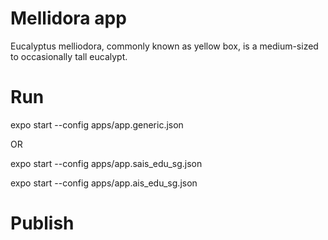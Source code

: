 # Mellidora app

Eucalyptus melliodora, commonly known as yellow box, is a medium-sized to occasionally tall eucalypt.


# Run

expo start --config apps/app.generic.json

OR

expo start --config apps/app.sais_edu_sg.json

expo start --config apps/app.ais_edu_sg.json

# Publish




